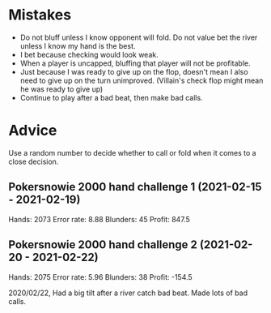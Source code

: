 # Mistakes 

- Do not bluff unless I know opponent will fold. Do not value bet the river unless I know my hand is the best. 
- I bet because checking would look weak. 
- When a player is uncapped, bluffing that player will not be profitable. 
- Just because I was ready to give up on the flop, doesn't mean I also need to give up on the turn unimproved. (Villain's check flop might mean he was ready to give up)
- Continue to play after a bad beat, then make bad calls. 

# Advice

Use a random number to decide whether to call or fold when it comes to a close decision. 

## Pokersnowie 2000 hand challenge 1 (2021-02-15 - 2021-02-19)
Hands: 2073
Error rate: 8.88
Blunders: 45
Profit: 847.5

## Pokersnowie 2000 hand challenge 2 (2021-02-20 - 2021-02-22)
Hands: 2075
Error rate: 5.96
Blunders: 38
Profit: -154.5

2020/02/22, Had a big tilt after a river catch bad beat. Made lots of bad calls.
